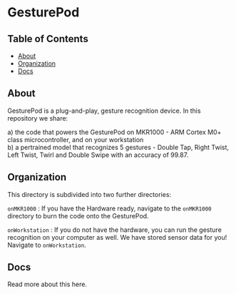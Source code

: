 GesturePod 
==========

## Table of Contents

- [About](#about)
- [Organization](#organization)
- [Docs](#docs)

## About 

GesturePod is a plug-and-play, gesture recognition device. In this repository we share: 

a) the code that powers the GesturePod on MKR1000 - ARM Cortex M0+ class microcontroller, and on your workstation  
b) a pertrained model that recognizes 5 gestures - Double Tap, Right Twist, Left Twist, Twirl and Double Swipe with an accuracy of 99.87.

## Organization

This directory is subdivided into two further directories:

```onMKR1000``` : If you have the Hardware ready, navigate to the ```onMKR1000``` directory to burn the code onto the GesturePod.

```onWorkstation``` : If you do not have the hardware, you can run the gesture recognition on your computer as well. We have stored sensor data for you! Navigate to ```onWorkstation```.

## Docs

Read more about this here.


